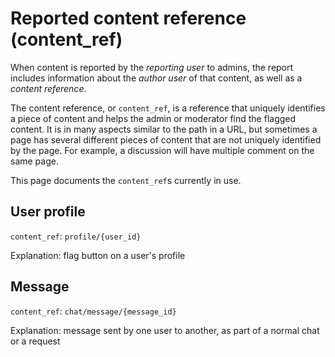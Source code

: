# Reported content reference (content_ref)

When content is reported by the *reporting user* to admins, the report includes information about the *author user* of that content, as well as a *content reference*.

The content reference, or `content_ref`, is a reference that uniquely identifies a piece of content and helps the admin or moderator find the flagged content. It is in many aspects similar to the path in a URL, but sometimes a page has several different pieces of content that are not uniquely identified by the page. For example, a discussion will have multiple comment on the same page.

This page documents the `content_ref`s currently in use.

## User profile

`content_ref`: `profile/{user_id}`

Explanation: flag button on a user's profile

## Message

`content_ref`: `chat/message/{message_id}`

Explanation: message sent by one user to another, as part of a normal chat or a request
